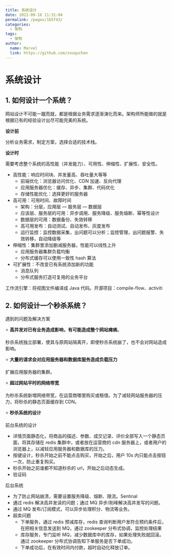 ```yaml
---
title: 系统设计
date: 2022-09-16 11:31:04
permalink: /pages/1b5f43/
categories:
  - 架构
tags:
  - 架构
author: 
  name: Marvel
  link: https://github.com/zouquchen
---
```



# 系统设计

## 1. 如何设计一个系统？

网站设计不可能一蹴而就，都是根据业务需求逐渐演化而来。架构师所能做的就是根据已有的经验设计出尽可能完美的系统。

**设计前**

分析业务需求，制定方案，选择合适的技术栈。

**设计时**

需要考虑整个系统的高性能（并发能力）、可用性、伸缩性、扩展性、安全性。

- 高性能：响应时间块、并发量高、吞吐量大等等
  - 前端优化：浏览器访问优化、CDN 加速、反向代理
  - 应用服务器优化：缓存、异步、集群、代码优化
  - 存储性能优化：选择更好的服务器
- 高可用：可用时间、故障时间
  - 架构：分层，应用层 — 服务层 — 数据层
  - 应该层、服务层的可用：异步调用、服务降级、服务熔断、幂等性设计
  - 数据层的可用：数据备份、失效转移
  - 高可用发布：自动测试、自动发布、灰度发布
  - 运行监控：监控数据采集，出问题可以分析；监控管理，出问题报警、失效转移，自动降级等
- 伸缩性：集群里添加删减服务器，性能可以线性上升
  - 应用服务器集群负载均衡
  - 分布式缓存可以使用一致性 hash 算法
- 可扩展性：不改变已有系统添加新的功能
  - 消息队列
  - 分布式服务打造可复用的业务平台

工作流引擎：将视图文件编译成 Java 代码。开源项目：compile-flow、activiti

## 2. 如何设计一个秒杀系统？

遇到的问题及解决方案

⭐ **高并发对已有业务造成影响，有可能造成整个网站瘫痪**。

秒杀系统独立部署，使其与原网站隔离开，即使秒杀系统崩了，也不会对网站造成影响。

⭐ **大量的请求会对应用服务器和数据库服务造成负载压力**

扩展应用服务器的集群。

⭐ **超过网站平时的网络带宽**

为秒杀系统新增网络带宽，在运营商哪里购买或租借。为了减轻网站服务器的压力，将秒杀的静态页面缓存到 CDN。

⭐ **秒杀系统的设计**

 前台系统的设计

- 详情页面静态化，将商品的描述、参数、成交记录、评价全部写入一个静态页面，将其存储在 redis 集群中，或者放在运营商的 cdn 服务器上，或者用户的浏览器上，以减轻应用服务器和数据库的压力。
- 按键设计，秒杀开始之前不能点击购买，开始之后，用户 10s 内只能点击按钮一次，防止重复购买。
- 秒杀开始之前谁都不知道秒杀的 url，开始之后动态生成。
- 验证码

后台系统

- 为了防止网站崩溃，需要设置服务降级、熔断、限流。Sentinal
- 通过 redis 解决高并发读的问题；通过 MQ 异步/削峰解决高并发写的问题。
- 通过 MQ 发布/订阅模式，可以异步处理积分、物流等业务。
- 超卖问题
  - 下单服务，通过 redis 预减库存，redis 查询判断用户发符合预约条件后，在把相关信息发送到 MQ，通过 zookeeper 分布式协调，监控处理结果
  - 库存服务，专门监听 MQ，减少数据库中的库存，如果处理失败就回滚。通过 zookeeper 分布式协调告知下单服务是否下单成功。
  - 下单成功后，在有效时间内付款，超时自动化释放订单。

